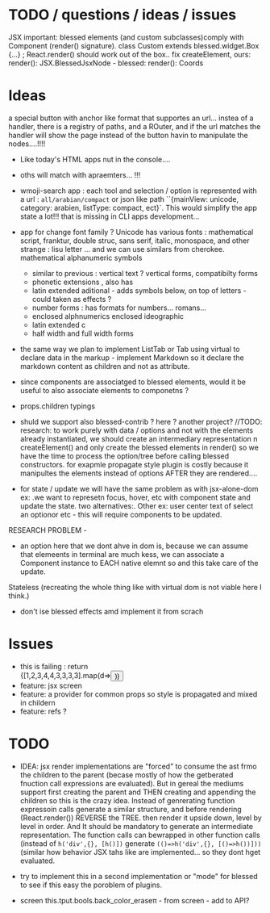 # TODO / questions / ideas / issues

JSX important: blessed elements (and custom subclasses)comply with Component (render() signature). class Custom extends blessed.widget.Box {...} ; React.render(<Custom/>)  should work out of the box.. fix createElement, ours:  render(): JSX.BlessedJsxNode - blessed:    render(): Coords

# Ideas

 *<Link>*  a special button with anchor like format that supportes an url... instea of a handler, there is a registry of paths, and a ROuter, and if the url matches the handler will show the page instead of the button havin to manipulate the nodes....!!!!
  - Like today's HTML apps nut in the console....
  * oths will match with apraemters... !!!
   * wmoji-search app : each tool and selection / option is represented with a url : `all/arabian/compact` or json like path ``{mainView: unicode, category: arabien, listType: compact, ect}`. This would simplify the app state a lot!!! that is missing in CLI apps development... 


 * app for change font family ?  Unicode has various fonts : mathematical script, franktur, double struc, sans serif, italic, monospace, and other strange : lisu letter  ... and we can use similars from cherokee. mathematical alphanumeric symbols
     * similar to previous : vertical text ? vertical forms, compatibilty forms
     * phonetic extensions  , also has
     * latin extended aditional - adds symbols below, on top of letters - could taken as effects ?
     * number forms : has formats for numbers... romans... 
     * enclosed alphnumerics
     enclosed ideographic
     * latin extended c
     * half width and full width forms

 * the same way we plan to implement ListTab or Tab using virtual to declare data in the markup - implement Markdown so it declare the markdown content as children and not as attribute.

 * since components are associatged to blessed elements, would it be useful to also associate elements to componetns ?
 * props.children typings
 * shuld we support also blessed-contrib ? here ? another project?
 //TODO: research: to work purely with data / options and not with the elements already instantiated, we should create an intermediary representation  n createElement() and only create the blessed elements in render() so we have the time to process the option/tree before calling blessed constructors. for exapmle propagate style plugin is costly because it manipultes the elements instead of options AFTER they are rendered.... 
  * for state / update we will have the same problem as with jsx-alone-dom ex: .we want to represetn focus, hover, etc with component state and update the state. two alternatives:. Other ex: user center text of select an optionor etc - this will require components to be updated. 

RESEARCH PROBLEM -
   * an option here that we dont ahve in dom is, because we can assume that elemeents in terminal are much kess, we can associate a Component instance to EACH native elemnt so and this take care of the update. 

   Stateless (recreating the whole thing like with virtual dom is not viable here I think.)

   * don't ise blessed effects amd implement it from scrach


# Issues

 * this is failing :   return <Div height="100%" width="100%">
      {[1,2,3,4,4,3,3,3,3].map(d=><button content="helo"/>)}
    </Div>
 * feature: jsx screen
 * feature: a provider for common props so style is propagated and mixed in childern
 * feature: refs ?   

# TODO 
 

 * IDEA: jsx render implementations are "forced" to consume the ast frmo the children to the parent (becase mostly of how the getberated fnuction call expressions are evaluated). But in gereal the mediums support first creating the parent and THEN creating and appending the children so this is the crazy idea. Instead of genrerating function expressoin calls generate a similar structure, and before rendering (React.render()) REVERSE the TREE. then render it upside down, level by level in order.  And It should be mandatory to generate an intermediate representation. The function calls can bewrapped in other function calls (instead of `h('div',{}, [h()])` generate  `(()=>h('div',{}, [()=>h())]))`  (similar how behavior JSX tahs like <If> are implemented... so they dont hget evaluated.
  * try to implement this in a second implementation or "mode" for blessed to see if this  easy the poroblem of plugins.

 * screen this.tput.bools.back_color_eraseπ - from screen - add to API?